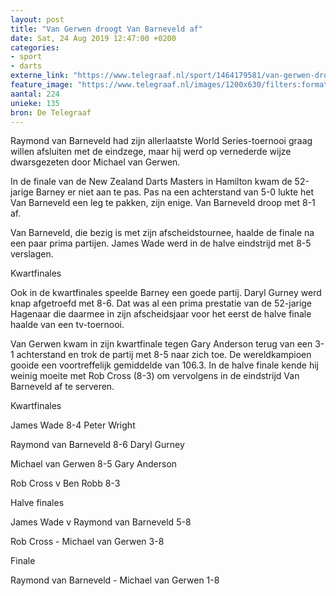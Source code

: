 ```yaml
---
layout: post
title: "Van Gerwen droogt Van Barneveld af"
date: Sat, 24 Aug 2019 12:47:00 +0200
categories: 
- sport 
- darts 
externe_link: "https://www.telegraaf.nl/sport/1464179581/van-gerwen-droogt-van-barneveld-af"
feature_image: "https://www.telegraaf.nl/images/1200x630/filters:format(jpeg):quality(80)/cdn-kiosk-api.telegraaf.nl/52144e62-c669-11e9-9182-02c309bc01c1.jpg"
aantal: 224
unieke: 135
bron: De Telegraaf
---
```


<p class="intro">Raymond van Barneveld had zijn allerlaatste World Series-toernooi graag willen afsluiten met de eindzege, maar hij werd op vernederde wijze dwarsgezeten door Michael van Gerwen.</p> <p>In de finale van de New Zealand Darts Masters in Hamilton kwam de 52-jarige Barney er niet aan te pas. Pas na een achterstand van 5-0 lukte het Van Barneveld een leg te pakken, zijn enige. Van Barneveld droop met 8-1 af.</p><p>Van Barneveld, die bezig is met zijn afscheidstournee, haalde de finale na een paar prima partijen. James Wade werd in de halve eindstrijd met 8-5 verslagen.</p><p>Kwartfinales</p><p>Ook in de kwartfinales speelde Barney een goede partij. Daryl Gurney werd knap afgetroefd met 8-6. Dat was al een prima prestatie van de 52-jarige Hagenaar die daarmee in zijn afscheidsjaar voor het eerst de halve finale haalde van een tv-toernooi.</p><p>Van Gerwen kwam in zijn kwartfinale tegen Gary Anderson terug van een 3-1 achterstand en trok de partij met 8-5 naar zich toe. De wereldkampioen gooide een voortreffelijk gemiddelde van 106.3. In de halve finale kende hij weinig moeite met Rob Cross (8-3) om vervolgens in de eindstrijd Van Barneveld af te serveren.</p><p>Kwartfinales</p><p>James Wade 8-4 Peter Wright</p><p>Raymond van Barneveld 8-6 Daryl Gurney</p><p>Michael van Gerwen 8-5 Gary Anderson</p><p>Rob Cross v Ben Robb 8-3</p><p>Halve finales</p><p>James Wade v Raymond van Barneveld 5-8</p><p>Rob Cross - Michael van Gerwen 3-8</p><p>Finale</p><p>Raymond van Barneveld - Michael van Gerwen 1-8</p>
